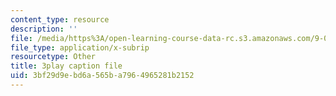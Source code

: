```yaml
---
content_type: resource
description: ''
file: /media/https%3A/open-learning-course-data-rc.s3.amazonaws.com/9-00sc-introduction-to-psychology-fall-2011/3bf29d9ebd6a565ba7964965281b2152_SjjGiqf96rI.vtt
file_type: application/x-subrip
resourcetype: Other
title: 3play caption file
uid: 3bf29d9e-bd6a-565b-a796-4965281b2152
---
```

